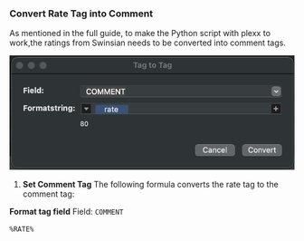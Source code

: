 ### Convert Rate Tag into Comment

As mentioned in the full guide, to make the Python script with plexx to work,the ratings from Swinsian needs to be converted into comment tags.

![MP3tag Tag to Tag](../img/mp3tag-tag-to-tag.png)

1. **Set Comment Tag** 
The following formula converts the rate tag to the comment tag:

 **Format tag field** 
Field: `COMMENT`
```text
%RATE%
```
